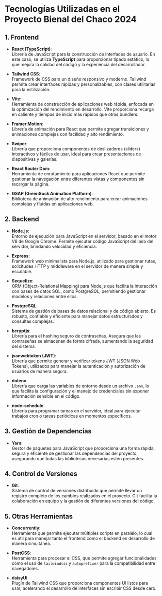 # Tecnologías Utilizadas en el Proyecto Bienal del Chaco 2024

## 1. **Frontend**
- **React (TypeScript)**:  
  Librería de JavaScript para la construcción de interfaces de usuario. En este caso, se utiliza **TypeScript** para proporcionar tipado estático, lo que mejora la calidad del código y la experiencia del desarrollador.

- **Tailwind CSS**:  
  Framework de CSS para un diseño responsivo y moderno. Tailwind permite crear interfaces rápidas y personalizables, con clases utilitarias para la estilización.

- **Vite**:  
  Herramienta de construcción de aplicaciones web rápida, enfocada en la optimización del rendimiento en desarrollo. Vite proporciona recarga en caliente y tiempos de inicio más rápidos que otros bundlers.

- **Framer Motion**:  
  Librería de animación para React que permite agregar transiciones y animaciones complejas con facilidad y alto rendimiento.

- **Swiper**:  
  Librería que proporciona componentes de deslizadores (sliders) interactivos y fáciles de usar, ideal para crear presentaciones de diapositivas y galerías.

- **React Router Dom**:  
  Herramienta de enrutamiento para aplicaciones React que permite gestionar la navegación entre diferentes vistas y componentes sin recargar la página.

- **GSAP (GreenSock Animation Platform)**:  
  Biblioteca de animación de alto rendimiento para crear animaciones complejas y fluidas en aplicaciones web.

## 2. **Backend**
- **Node.js**:  
  Entorno de ejecución para JavaScript en el servidor, basado en el motor V8 de Google Chrome. Permite ejecutar código JavaScript del lado del servidor, brindando velocidad y eficiencia.

- **Express**:  
  Framework web minimalista para Node.js, utilizado para gestionar rutas, solicitudes HTTP y middleware en el servidor de manera simple y escalable.

- **Sequelize**:  
  ORM (Object-Relational Mapping) para Node.js que facilita la interacción con bases de datos SQL, como PostgreSQL, permitiendo gestionar modelos y relaciones entre ellos.

- **PostgreSQL**:  
  Sistema de gestión de bases de datos relacional y de código abierto. Es robusto, confiable y eficiente para manejar datos estructurados y consultas complejas.

- **bcryptjs**:  
  Librería para el hashing seguro de contraseñas. Asegura que las contraseñas se almacenan de forma cifrada, aumentando la seguridad del sistema.

- **jsonwebtoken (JWT)**:  
  Librería que permite generar y verificar tokens JWT (JSON Web Tokens), utilizados para manejar la autenticación y autorización de usuarios de manera segura.

- **dotenv**:  
  Librería que carga las variables de entorno desde un archivo `.env`, lo que facilita la configuración y el manejo de credenciales sin exponer información sensible en el código.

- **node-schedule**:  
  Librería para programar tareas en el servidor, ideal para ejecutar trabajos cron o tareas periódicas en momentos específicos.

## 3. **Gestión de Dependencias**
- **Yarn**:  
  Gestor de paquetes para JavaScript que proporciona una forma rápida, segura y eficiente de gestionar las dependencias del proyecto, asegurando que todas las bibliotecas necesarias estén presentes.

## 4. **Control de Versiones**
- **Git**:  
  Sistema de control de versiones distribuido que permite llevar un registro completo de los cambios realizados en el proyecto. Git facilita la colaboración en equipo y la gestión de diferentes versiones del código.

## 5. **Otras Herramientas**
- **Concurrently**:  
  Herramienta que permite ejecutar múltiples scripts en paralelo, lo cual es útil para manejar tanto el frontend como el backend en desarrollo de manera simultánea.

- **PostCSS**:  
  Herramienta para procesar el CSS, que permite agregar funcionalidades como el uso de `tailwindcss` y `autoprefixer` para la compatibilidad entre navegadores.

- **daisyUI**:  
  Plugin de Tailwind CSS que proporciona componentes UI listos para usar, acelerando el desarrollo de interfaces sin escribir CSS desde cero.

